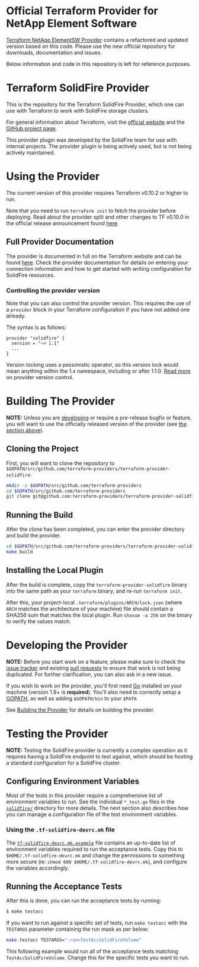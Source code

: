 # Official Terraform Provider for NetApp Element Software

[Terraform NetApp ElementSW Provider](https://github.com/NetApp/terraform-provider-netapp-elementsw/) contains a refactored and updated version based on this code. Please use the new official repository for downloads, documentation and issues.

Below information and code in this repository is left for reference purposes.

# Terraform SolidFire Provider

This is the repository for the Terraform SolidFire Provider, which one can use
with Terraform to work with SolidFire storage clusters.

For general information about Terraform, visit the [official
website][tf-website] and the [GitHub project page][tf-github].

[tf-website]: https://terraform.io/
[tf-github]: https://github.com/hashicorp/terraform

This provider plugin was developed by the SolidFire team for use with internal
projects. The provider plugin is being actively used, but is not being actively
maintained.

# Using the Provider

The current version of this provider requires Terraform v0.10.2 or higher to
run.

Note that you need to run `terraform init` to fetch the provider before
deploying. Read about the provider split and other changes to TF v0.10.0 in the
official release announcement found [here][tf-0.10-announce].

[tf-0.10-announce]: https://www.hashicorp.com/blog/hashicorp-terraform-0-10/

## Full Provider Documentation

The provider is documented in full on the Terraform website and can be found
[here][tf-solidfire-docs]. Check the provider documentation for details on
entering your connection information and how to get started with writing
configuration for SolidFire resources.

[tf-solidfire-docs]: https://www.terraform.io/docs/providers/solidfire/index.html

### Controlling the provider version

Note that you can also control the provider version. This requires the use of a
`provider` block in your Terraform configuration if you have not added one
already.

The syntax is as follows:

```hcl
provider "solidfire" {
  version = "~> 1.1"
  ...
}
```

Version locking uses a pessimistic operator, so this version lock would mean
anything within the 1.x namespace, including or after 1.1.0. [Read
more][provider-vc] on provider version control.

[provider-vc]: https://www.terraform.io/docs/configuration/providers.html#provider-versions

# Building The Provider

**NOTE:** Unless you are [developing](#developing-the-provider) or require a
pre-release bugfix or feature, you will want to use the officially released
version of the provider (see [the section above](#using-the-provider)).

## Cloning the Project

First, you will want to clone the repository to
`$GOPATH/src/github.com/terraform-providers/terraform-provider-solidfire`:

```sh
mkdir -p $GOPATH/src/github.com/terraform-providers
cd $GOPATH/src/github.com/terraform-providers
git clone git@github.com:terraform-providers/terraform-provider-solidfire
```

## Running the Build

After the clone has been completed, you can enter the provider directory and
build the provider.

```sh
cd $GOPATH/src/github.com/terraform-providers/terraform-provider-solidfire
make build
```

## Installing the Local Plugin

After the build is complete, copy the `terraform-provider-solidfire` binary into
the same path as your `terraform` binary, and re-run `terraform init`.

After this, your project-local `.terraform/plugins/ARCH/lock.json` (where `ARCH`
matches the architecture of your machine) file should contain a SHA256 sum that
matches the local plugin. Run `shasum -a 256` on the binary to verify the values
match.

# Developing the Provider

**NOTE:** Before you start work on a feature, please make sure to check the
[issue tracker][gh-issues] and existing [pull requests][gh-prs] to ensure that
work is not being duplicated. For further clarification, you can also ask in a
new issue.

[gh-issues]: https://github.com/terraform-providers/terraform-provider-solidfire/issues
[gh-prs]: https://github.com/terraform-providers/terraform-provider-solidfire/pulls

If you wish to work on the provider, you'll first need [Go][go-website]
installed on your machine (version 1.9+ is **required**). You'll also need to
correctly setup a [GOPATH][gopath], as well as adding `$GOPATH/bin` to your
`$PATH`.

[go-website]: https://golang.org/
[gopath]: http://golang.org/doc/code.html#GOPATH

See [Building the Provider](#building-the-provider) for details on building the provider.

# Testing the Provider

**NOTE:** Testing the SolidFire provider is currently a complex operation as it
requires having a SolidFire endpoint to test against, which should be hosting a
standard configuration for a SolidFire cluster.

## Configuring Environment Variables

Most of the tests in this provider require a comprehensive list of environment
variables to run. See the individual `*_test.go` files in the
[`solidfire/`](solidfire/) directory for more details. The next section also
describes how you can manage a configuration file of the test environment
variables.

### Using the `.tf-solidfire-devrc.mk` file

The [`tf-solidfire-devrc.mk.example`](tf-solidfire-devrc.mk.example) file contains
an up-to-date list of environment variables required to run the acceptance
tests. Copy this to `$HOME/.tf-solidfire-devrc.mk` and change the permissions to
something more secure (ie: `chmod 600 $HOME/.tf-solidfire-devrc.mk`), and
configure the variables accordingly.

## Running the Acceptance Tests

After this is done, you can run the acceptance tests by running:

```sh
$ make testacc
```

If you want to run against a specific set of tests, run `make testacc` with the
`TESTARGS` parameter containing the run mask as per below:

```sh
make testacc TESTARGS="-run=TestAccSolidFireVolume"
```

This following example would run all of the acceptance tests matching
`TestAccSolidFireVolume`. Change this for the specific tests you want to
run.
